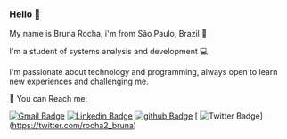 ### Hello 👋
My name is Bruna Rocha, i'm from São Paulo, Brazil 📍

I'm a student of systems analysis and development 💻

I'm passionate about technology and programming, always open to learn new experiences and challenging me. 


📩 You can Reach me: 

[
![Gmail Badge](https://img.shields.io/badge/-brunaoliveiraroocha@gmail.com-db4437?style=flat-square&logo=Gmail&logoColor=white&link=mailto:brunaoliveiraroocha@gmail.com)](mailto:brunaoliveiraroocha@gmail.com)
[
![Linkedin Badge](https://img.shields.io/badge/-Bruna%20Rocha-2867B2?style=flat-square&logo=Linkedin&logoColor=white&link=https://www.linkedin.com/in/bruna-rocha-3368011a0)](https://www.linkedin.com/in/bruna-rocha-3368011a0/)
[
![github Badge](https://img.shields.io/badge/-itsmebru-171515?style=flat-square&labelColor=171515&logo=github&logoColor=white&link=https://github.com/itsmebru)](https://github.com/itsmebru) 
[
![Twitter Badge](https://img.shields.io/badge/-brunarocha-171515?style=flat-square&labelColor=#00acee&logo=github&logoColor=white&link=https://twitter.com/rocha2_bruna)]
(https://twitter.com/rocha2_bruna) 
